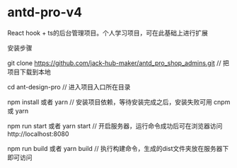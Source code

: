 # antd-pro-v4
React hook + ts的后台管理项目。个人学习项目，可在此基础上进行扩展

安装步骤

git clone https://github.com/jack-hub-maker/antd_pro_shop_admins.git     // 把项目下载到本地

cd ant-design-pro    // 进入项目入口所在目录

npm install 或者 yarn    // 安装项目依赖，等待安装完成之后，安装失败可用 cnpm 或 yarn

npm run start 或者 yarn start    // 开启服务器，运行命令成功后可在浏览器访问 http://localhost:8080

npm run build 或者 yarn build    // 执行构建命令，生成的dist文件夹放在服务器下即可访问
